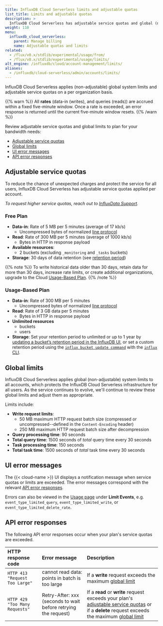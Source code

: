 ```yaml
---
title: InfluxDB Cloud Serverless limits and adjustable quotas
list_title: Limits and adjustable quotas
description: >
  InfluxDB Cloud Serverless has adjustable service quotas and global (non-adjustable) system limits.
weight: 110
menu:
  influxdb_cloud_serverless:
    parent: Manage billing
    name: Adjustable quotas and limits
related:
  - /flux/v0.x/stdlib/experimental/usage/from/
  - /flux/v0.x/stdlib/experimental/usage/limits/
alt_engine: /influxdb/cloud/account-management/limits/
aliases:
  - /influxdb/cloud-serverless/admin/accounts/limits/
---
```


InfluxDB Cloud Serverless applies (non-adjustable) global system limits and
adjustable service quotas on a per organization basis.

{{% warn %}}
All __rates__ (data-in (writes), and queries (reads)) are accrued within a fixed five-minute window.
Once a rate is exceeded, an error response is returned until the current five-minute window resets.
{{% /warn %}}

Review adjustable service quotas and global limits to plan for your bandwidth needs:

- [Adjustable service quotas](#adjustable-service-quotas)
- [Global limits](#global-limits)
- [UI error messages](#ui-error-messages)
- [API error responses](#api-error-responses)

## Adjustable service quotas

To reduce the chance of unexpected charges and protect the service for all users,
InfluxDB Cloud Serverless has adjustable service quotas applied per account.

_To request higher service quotas, reach out to [InfluxData Support](https://support.influxdata.com/)._

### Free Plan

- **Data-in**: Rate of 5 MB per 5 minutes (average of 17 kb/s)
  - Uncompressed bytes of normalized [line protocol](/influxdb/cloud-serverless/reference/syntax/line-protocol/)
- **Read**: Rate of 300 MB per 5 minutes (average of 1000 kb/s)
  - Bytes in HTTP in response payload
- **Available resources**:
  - 2 buckets (excluding `_monitoring` and `_tasks` buckets)
- **Storage**: 30 days of data retention (see [retention period](/influxdb/cloud-serverless/reference/glossary/#retention-period))

{{% note %}}
To write historical data older than 30 days, retain data for more than 30 days, increase rate limits, or create additional organizations, upgrade to the Cloud [Usage-Based Plan](/influxdb/cloud-serverless/admin/accounts/pricing-plans/#usage-based-plan).
{{% /note %}}

### Usage-Based Plan

- **Data-in**: Rate of 300 MB per 5 minutes
  - Uncompressed bytes of normalized [line protocol](/influxdb/cloud-serverless/reference/syntax/line-protocol/)
- **Read**: Rate of 3 GB data per 5 minutes
  - Bytes in HTTP in response payload
- **Unlimited resources**
  - buckets
  - users
- **Storage**: Set your retention period to unlimited or up to 1 year by
  [updating a bucket’s retention period in the InfluxDB UI](/influxdb/cloud-serverless/admin/buckets/update-bucket/#update-a-buckets-retention-period-in-the-influxdb-ui),
  or set a custom retention period using the [`influx bucket update command`](/influxdb/cloud-serverless/reference/cli/influx/bucket/update/)
  with the [`influx` CLI](influxdb/cloud-serverless/reference/cli/influx/).

## Global limits

InfluxDB Cloud Serverless applies global (non-adjustable) system limits to all accounts,
which protects the InfluxDB Cloud Serverless infrastructure for all users.
As the service continues to evolve, we'll continue to review these global limits
and adjust them as appropriate.

Limits include:

- **Write request limits**:
  - 50 MB maximum HTTP request batch size (compressed or uncompressed--defined in the `Content-Encoding` header)
  - 250 MB maximum HTTP request batch size after decompression
- **Query processing time**: 90 seconds
- **Total query time**: 1500 seconds of _total_ query time every 30 seconds
- **Task processing time**: 150 seconds
- **Total task time**: 1500 seconds of _total_ task time every 30 seconds
<!-- - **Delete request limit**: Rate of 300 every 5 minutes -->
<!--   
    {{% note %}}
**Tip:**
Combine delete predicate expressions (if possible) into a single request. InfluxDB limits delete requests by number of requests (not points per request).
    {{% /note %}} -->

## UI error messages

The {{< cloud-name >}} UI displays a notification message when service quotas or limits are exceeded. The error messages correspond with the relevant [API error responses](#api-error-responses).

Errors can also be viewed in the [Usage page](/influxdb/cloud-serverless/admin/billing/data-usage/)
under **Limit Events**, e.g. `event_type_limited_query`, `event_type_limited_write`,
or `event_type_limited_delete_rate`.

## API error responses

The following API error responses occur when your plan's service quotas are exceeded.

| HTTP response code              | Error message                               | Description  |
| :-----------------------------  | :-----------------------------------------  | :----------- |
| `HTTP 413 "Request Too Large"`  | cannot read data: points in batch is too large | If a **write** request exceeds the maximum [global limit](#global-limits) |  
| `HTTP 429 "Too Many Requests"`  | Retry-After: xxx (seconds to wait before retrying the request) | If a **read** or **write** request exceeds your plan's [adjustable service quotas](#adjustable-service-quotas) or if a **delete** request exceeds the maximum [global limit](#global-limits) |
